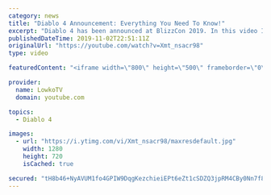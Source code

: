 ```yaml
---
category: news
title: "Diablo 4 Announcement: Everything You Need To Know!"
excerpt: "Diablo 4 has been announced at BlizzCon 2019. In this video I go over everything you need to know about this upcoming Blizzard Entertainment game."
publishedDateTime: 2019-11-02T22:51:11Z
originalUrl: "https://youtube.com/watch?v=Xmt_nsacr98"
type: video

featuredContent: "<iframe width=\"800\" height=\"500\" frameborder=\"0\" src=\"https://www.youtube.com/embed/Xmt_nsacr98\" allow=\"accelerometer; autoplay; encrypted-media; gyroscope; picture-in-picture\" allowfullscreen></iframe>"

provider:
  name: LowkoTV
  domain: youtube.com

topics:
  - Diablo 4

images:
  - url: "https://i.ytimg.com/vi/Xmt_nsacr98/maxresdefault.jpg"
    width: 1280
    height: 720
    isCached: true

secured: "tH8b46+NyAVUM1fo4GPIW9DqgKezchieiEPt6eZt1cSDZQ3jpRM4CBy0Nn7f8IR4nOK6cNrhXL4ZiBU8flXswxWBL3qWRRvZPjC+Yu7SMZH2lLgLRBpvLNrtfLiTLv3DBTWB9klEkqXMYRGzmI6dJHqLy1EtEIxpR1YRoitxWGjAIjnDunu2Bk5xAezlWEeKDSlP8Su6QVWLLGzhiE3BizRGZfZb92Dx67RAOIE2CiIWaJQtyST7lO5YS/4L1AioduS9HHObH4eof1yinupR94mkJJQXFd13yvCBtvHFGDyUGPpksoopo9SuysgB/4RD44s+1VMECfZ26D8oE8sDVGCuZYDVd0vDsIEKH5fMFwEwc6+00Fg7wfxeF4Nf6qfDvgjlcjbYcq97O/QfsSt0oqxRHH7jqytTveQYGazWomUlZ8y6Uqf1VvjAM63Q7zPW;cPkGgmvSD2qsbfyHeXV1lQ=="
---
```


